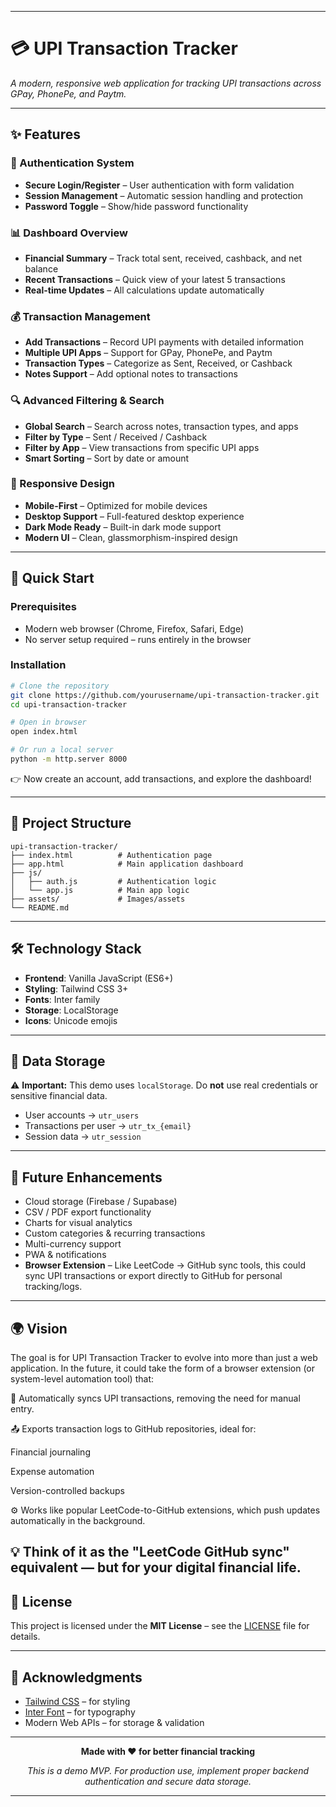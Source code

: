 

---

# 💳 UPI Transaction Tracker

*A modern, responsive web application for tracking UPI transactions across GPay, PhonePe, and Paytm.*

---

## ✨ Features

### 🔐 Authentication System

* **Secure Login/Register** – User authentication with form validation
* **Session Management** – Automatic session handling and protection
* **Password Toggle** – Show/hide password functionality

### 📊 Dashboard Overview

* **Financial Summary** – Track total sent, received, cashback, and net balance
* **Recent Transactions** – Quick view of your latest 5 transactions
* **Real-time Updates** – All calculations update automatically

### 💰 Transaction Management

* **Add Transactions** – Record UPI payments with detailed information
* **Multiple UPI Apps** – Support for GPay, PhonePe, and Paytm
* **Transaction Types** – Categorize as Sent, Received, or Cashback
* **Notes Support** – Add optional notes to transactions

### 🔍 Advanced Filtering & Search

* **Global Search** – Search across notes, transaction types, and apps
* **Filter by Type** – Sent / Received / Cashback
* **Filter by App** – View transactions from specific UPI apps
* **Smart Sorting** – Sort by date or amount

### 📱 Responsive Design

* **Mobile-First** – Optimized for mobile devices
* **Desktop Support** – Full-featured desktop experience
* **Dark Mode Ready** – Built-in dark mode support
* **Modern UI** – Clean, glassmorphism-inspired design

---

## 🚀 Quick Start

### Prerequisites

* Modern web browser (Chrome, Firefox, Safari, Edge)
* No server setup required – runs entirely in the browser

### Installation

```bash
# Clone the repository
git clone https://github.com/yourusername/upi-transaction-tracker.git
cd upi-transaction-tracker
```

```bash
# Open in browser
open index.html

# Or run a local server
python -m http.server 8000
```

👉 Now create an account, add transactions, and explore the dashboard!

---

## 📁 Project Structure

```
upi-transaction-tracker/
├── index.html          # Authentication page
├── app.html            # Main application dashboard
├── js/
│   ├── auth.js         # Authentication logic
│   └── app.js          # Main app logic
├── assets/             # Images/assets
└── README.md
```

---

## 🛠️ Technology Stack

* **Frontend**: Vanilla JavaScript (ES6+)
* **Styling**: Tailwind CSS 3+
* **Fonts**: Inter family
* **Storage**: LocalStorage
* **Icons**: Unicode emojis

---

## 💾 Data Storage

⚠️ **Important:** This demo uses `localStorage`.
Do **not** use real credentials or sensitive financial data.

* User accounts → `utr_users`
* Transactions per user → `utr_tx_{email}`
* Session data → `utr_session`

---

## 🔮 Future Enhancements

* Cloud storage (Firebase / Supabase)
* CSV / PDF export functionality
* Charts for visual analytics
* Custom categories & recurring transactions
* Multi-currency support
* PWA & notifications
* **Browser Extension** – Like LeetCode → GitHub sync tools, this could sync UPI transactions or export directly to GitHub for personal tracking/logs.

---

## 🌍 Vision

The goal is for UPI Transaction Tracker to evolve into more than just a web application. In the future, it could take the form of a browser extension (or system-level automation tool) that:

🔄 Automatically syncs UPI transactions, removing the need for manual entry.

📤 Exports transaction logs to GitHub repositories, ideal for:

Financial journaling

Expense automation

Version-controlled backups

⚙️ Works like popular LeetCode-to-GitHub extensions, which push updates automatically in the background.

💡 Think of it as the "LeetCode GitHub sync" equivalent — but for your digital financial life.
---

## 📄 License

This project is licensed under the **MIT License** – see the [LICENSE](LICENSE) file for details.

---

## 🙏 Acknowledgments

* [Tailwind CSS](https://tailwindcss.com) – for styling
* [Inter Font](https://rsms.me/inter/) – for typography
* Modern Web APIs – for storage & validation

---

<p align="center"><b>Made with ❤️ for better financial tracking</b></p>
<p align="center"><i>This is a demo MVP. For production use, implement proper backend authentication and secure data storage.</i></p>

---




